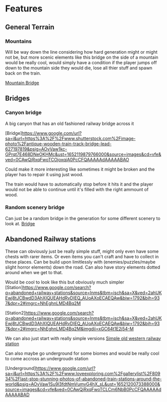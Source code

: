 # Features

## General Terrain

### Mountains

Will be way down the line considering how hard generation might or might not be, but more scenic elements like this bridge on the side of a mountain would be really cool, would simply have a condition if the player jumps off down to the mountain side they would die, lose all thier stuff and spawn back on the train.

[Mountain Bridge](https://www.google.com/search?q=western+railway+track+switch+mountain&tbm=isch&ved=2ahUKEwjI8NW8wtD3AhUEGRoKHSiqA7sQ2-cCegQIABAA&oq=western+railway+track+switch+mountain&gs_lcp=CgNpbWcQA1C4BVjuCmDhC2gAcAB4AIABSogBuwSSAQIxMJgBAKABAaoBC2d3cy13aXotaW1nwAEB&sclient=img&ei=EAp4YsioK4SyaKjUjtgL&bih=937&biw=1792#imgrc=MGTTuBG3jJZ__M)

## Bridges

### Canyon bridge

A big canyon that has an old fashioned railway bridge across it

[Bridge]https://www.google.com/url?sa=i&url=https%3A%2F%2Fwww.shutterstock.com%2Fimage-photo%2Fantique-wooden-train-track-bridge-lead-627197819&psig=AOvVaw1kc-GPrqt7E468DNeOKHMc&ust=1652119879766000&source=images&cd=vfe&ved=0CAwQjRxqFwoTCOjoxqjA0PcCFQAAAAAdAAAAABAO

Could make it more interesting like sometimes it might be broken and the player has to repair it using just wood. 

The train would have to automatically stop before it hits it and the player would not be able to continue until it's filled with the right ammount of wood.

### Random scenery bridge

Can just be a random bridge in the generation for some different scenery to look at.
[Bridge](https://www.google.com/url?sa=i&url=https%3A%2F%2Fen.wikipedia.org%2Fwiki%2FGlenfinnan_Viaduct&psig=AOvVaw2QR59561OkOtK2uIhyUw-Q&ust=1652120354097000&source=images&cd=vfe&ved=0CAwQjRxqFwoTCMDFsonC0PcCFQAAAAAdAAAAABAD)

## Abandoned Railway stations

These can obviously just be really simple stuff, might only even have some chests with rarer items. Or even items you can't craft and have to collect in these places. Can be build upon limitlessly with (enemies/puzzles/maybe slight horror elements) down the road. Can also have story elements dotted around when we get to that.

Would be cool to look like this but obviously much simpler
[Station]https://www.google.com/search?q=abandoned+railway+stations&source=lnms&tbm=isch&sa=X&ved=2ahUKEwj8tJCBwdD3AhXIQUEAHdRvDIEQ_AUoAXoECAEQAw&biw=1792&bih=937&dpr=2#imgrc=NhEghnLMD4Bq2M

[Station2]https://www.google.com/search?q=abandoned+railway+stations&source=lnms&tbm=isch&sa=X&ved=2ahUKEwj8tJCBwdD3AhXIQUEAHdRvDIEQ_AUoAXoECAEQAw&biw=1792&bih=937&dpr=2#imgrc=NhEghnLMD4Bq2M&imgdii=xGC64t1E2j54-M

We can also just start with really simple versions
[Simple old western railway station](https://i.pinimg.com/originals/88/b9/e6/88b9e6ef743f5275bec3a13f4ab2a7bd.jpg)

Can also maybe go underground for some biomes and would be really cool to come accross an undergroudn station

[Underground]https://www.google.com/url?sa=i&url=https%3A%2F%2Fwww.loveexploring.com%2Fgallerylist%2F80934%2Flast-stop-stunning-photos-of-abandoned-train-stations-around-the-world&psig=AOvVaw1Su9l3fdtNmVumvG4hX_sL&ust=1652120073388000&source=images&cd=vfe&ved=0CAwQjRxqFwoTCLCm6NbB0PcCFQAAAAAdAAAAABAD